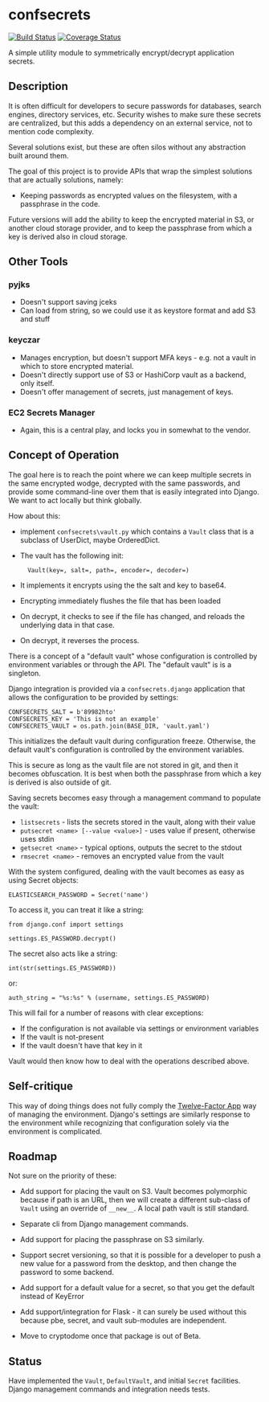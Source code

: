 # confsecrets
[![Build Status](https://travis-ci.org/danizen/confsecrets.svg?branch=master)](https://travis-ci.org/danizen/confsecrets) [![Coverage Status](https://coveralls.io/repos/github/danizen/confsecrets/badge.svg?branch=master)](https://coveralls.io/github/danizen/confsecrets?branch=master)

A simple utility module to symmetrically encrypt/decrypt application secrets.

## Description

It is often difficult for developers to secure passwords for databases, search
engines, directory services, etc.  Security wishes to make sure these secrets
are centralized, but this adds a dependency on an external service, not to
mention code complexity.

Several solutions exist, but these are often silos without any abstraction built
around them.

The goal of this project is to provide APIs that wrap the simplest solutions that
are actually solutions, namely:
 - Keeping passwords as encrypted values on the filesystem, with a passphrase in the code.

Future versions will add the ability to keep the encrypted material in S3, or
another cloud storage provider, and to keep the passphrase from which a key is
derived also in cloud storage.

## Other Tools

### pyjks

- Doesn't support saving jceks
- Can load from string, so we could use it as keystore format and add S3 and stuff

### keyczar

- Manages encryption, but doesn't support MFA keys - e.g. not a vault in which to store
  encrypted material.
- Doesn't directly support use of S3 or HashiCorp vault as a backend, only itself.
- Doesn't offer management of secrets, just management of keys.

### EC2 Secrets Manager

- Again, this is a central play, and locks you in somewhat to the vendor.

## Concept of Operation

The goal here is to reach the point where we can keep multiple secrets in the same 
encrypted wodge, decrypted with the same passwords, and provide some command-line over 
them that is easily integrated into Django.  We want to act locally but think globally.

How about this:
  - implement `confsecrets\vault.py` which contains a `Vault` class that is a subclass of UserDict, maybe OrderedDict.
  - The vault has the following init:

          Vault(key=, salt=, path=, encoder=, decoder=)

  - It implements it encrypts using the the salt and key to base64.
  - Encrypting immediately flushes the file that has been loaded
  - On decrypt, it checks to see if the file has changed, and reloads the underlying data in that case.
  - On decrypt, it reverses the process.

There is a concept of a "default vault" whose configuration is controlled by environment variables or through the API.
The "default vault" is is a singleton.   

Django integration is provided via a `confsecrets.django` application that allows the configuration to be provided by settings:

    CONFSECRETS_SALT = b'89982hto'
    CONFSECRETS_KEY = 'This is not an example'
    CONFSECRETS_VAULT = os.path.join(BASE_DIR, 'vault.yaml')

This initializes the default vault during configuration freeze. Otherwise, the default vault's configuration is controlled by the environment variables.

This is secure as long as the vault file are not stored in git, and then it becomes obfuscation. It is best when both the passphrase from which a key is derived is also outside of git.

Saving secrets becomes easy through a management command to populate the vault:

  * `listsecrets` - lists the secrets stored in the vault, along with their value
  * `putsecret <name> [--value <value>]` - uses value if present, otherwise uses stdin
  * `getsecret <name>` - typical options, outputs the secret to the stdout
  * `rmsecret <name>` - removes an encrypted value from the vault

With the system configured, dealing with the vault becomes as easy as using Secret objects:

    ELASTICSEARCH_PASSWORD = Secret('name')

To access it, you can treat it like a string:

    from django.conf import settings

    settings.ES_PASSWORD.decrypt()

The secret also acts like a string:

    int(str(settings.ES_PASSWORD))

or:

    auth_string = "%s:%s" % (username, settings.ES_PASSWORD)
  
This will fail for a number of reasons with clear exceptions:
   - If  the configuration is not available via settings or environment variables
   - If the vault is not-present
   - If the vault doesn't have that key in it

Vault would then know how to deal with the operations described above.

## Self-critique

This way of doing things does not fully comply the [Twelve-Factor App](https://12factor.net/) way of managing the environment.  Django's settings are similarly response to the environment while recognizing that configuration solely via the environment is complicated.

## Roadmap

Not sure on the priority of these:

- Add support for placing the vault on S3.  Vault becomes polymorphic because if path is an URL, then we will create a different sub-class of `Vault` using an override of `__new__`.  A local path vault is still standard.

- Separate cli from Django management commands.

- Add support for placing the passphrase on S3 similarly.

- Support secret versioning, so that it is possible for a developer to push a new value for a password from the desktop,
  and then change the password to some backend.

- Add support for a default value for a secret, so that you get the default instead of KeyError

- Add support/integration for Flask - it can surely be used without this because pbe, secret, and vault sub-modules are independent.

- Move to cryptodome once that package is out of Beta.

## Status

Have implemented the `Vault`, `DefaultVault`, and initial `Secret` facilities.  Django management commands and integration needs tests.
